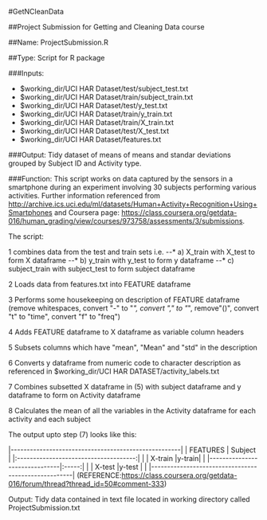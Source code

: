 #GetNCleanData

##Project Submission for Getting and Cleaning Data course

##Name: ProjectSubmission.R

##Type: Script for R package

###Inputs:
* $working_dir/UCI HAR Dataset/test/subject_test.txt
* $working_dir/UCI HAR Dataset/train/subject_train.txt
* $working_dir/UCI HAR Dataset/test/y_test.txt
* $working_dir/UCI HAR Dataset/train/y_train.txt
* $working_dir/UCI HAR Dataset/train/X_train.txt
* $working_dir/UCI HAR Dataset/test/X_test.txt
* $working_dir/UCI HAR Dataset/features.txt

###Output:
Tidy dataset of means of means and standar deviations grouped by Subject ID and Activity type.

###Function:
This script works on data captured by the sensors in a smartphone during an experiment involving 30 subjects performing various activities.
Further information referenced from http://archive.ics.uci.edu/ml/datasets/Human+Activity+Recognition+Using+Smartphones and
Coursera page: https://class.coursera.org/getdata-016/human_grading/view/courses/973758/assessments/3/submissions.

The script:

1 combines data from the test and train sets i.e. 
	--* a) X_train with X_test to form X dataframe
	--* b) y_train with y_test to form y dataframe
	--* c) subject_train with subject_test to form subject dataframe
	
2 Loads data from features.txt into FEATURE dataframe

3 Performs some housekeeping on description of FEATURE dataframe (remove whitespaces, convert "-" to "_", convert "," to "_", remove"()", convert "t" to "time", convert "f" to "freq")

4 Adds FEATURE dataframe to X dataframe as variable column headers 

5 Subsets columns which have "mean", "Mean" and "std" in the description

6 Converts y dataframe from numeric code to character description as referenced in $working_dir/UCI HAR DATASET/activity_labels.txt 

7 Combines subsetted X dataframe in (5) with subject dataframe and y dataframe to form on Activity dataframe

8 Calculates the mean of all the variables in the Activity dataframe for each activity and each subject

The output upto step (7) looks like this:

|-----------------------------------------------------|
|	FEATURES	                | Subject     |
|:-------------------------------------:|             |
|	X-train			|y-train|             |
|-------------------------------|:-----:|             |
|	X-test			|y-test |             |
|-----------------------------------------------------|
(REFERENCE:https://class.coursera.org/getdata-016/forum/thread?thread_id=50#comment-333)

Output:
Tidy data contained in text file located in working directory called ProjectSubmission.txt
